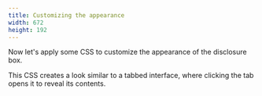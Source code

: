 ```yaml
---
title: Customizing the appearance
width: 672
height: 192
---
```

Now let's apply some CSS to customize the appearance of the disclosure box.

This CSS creates a look similar to a tabbed interface, where clicking
the tab opens it to reveal its contents.
